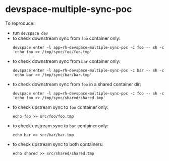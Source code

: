 # devspace-multiple-sync-poc

To reproduce:
- run `devspace dev`
- to check downstream sync from `foo` container only:
  ```
  devspace enter -l app=rh-devspace-multiple-sync-poc -c foo -- sh -c 'echo foo >> /tmp/sync/foo/foo.tmp'
  ```
- to check downstream sync from `bar` container only:
  ```
  devspace enter -l app=rh-devspace-multiple-sync-poc -c bar -- sh -c 'echo bar >> /tmp/sync/bar/bar.tmp'
  ```
- to check downstream sync from `foo` in a shared container dir:
  ```
  devspace enter -l app=rh-devspace-multiple-sync-poc -c foo -- sh -c 'echo foo >> /tmp/sync/shared/shared.tmp'
  ```
- to check upstream sync to `foo` container only:
  ```
  echo foo >> src/foo/foo.tmp
  ```
- to check upstream sync to `bar` container only:
  ```
  echo bar >> src/bar/bar.tmp
  ```
- to check upstream sync to both containers:
  ```
  echo shared >> src/shared/shared.tmp
  ```
